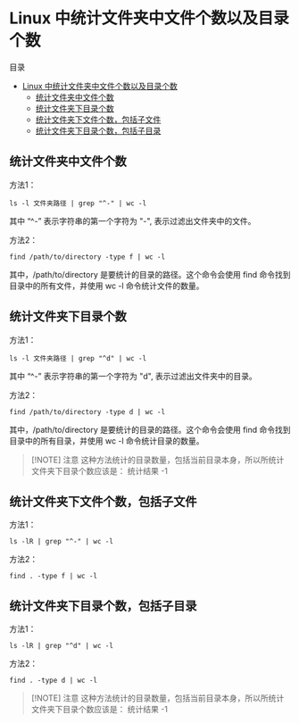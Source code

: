 # Linux 中统计文件夹中文件个数以及目录个数

目录

- [Linux 中统计文件夹中文件个数以及目录个数](#linux-中统计文件夹中文件个数以及目录个数)
    - [统计文件夹中文件个数](#统计文件夹中文件个数)
    - [统计文件夹下目录个数](#统计文件夹下目录个数)
    - [统计文件夹下文件个数，包括子文件](#统计文件夹下文件个数包括子文件)
    - [统计文件夹下目录个数，包括子目录](#统计文件夹下目录个数包括子目录)

## 统计文件夹中文件个数

方法1：

```shell
ls -l 文件夹路径 | grep "^-" | wc -l
```

其中 “^-” 表示字符串的第一个字符为 "-", 表示过滤出文件夹中的文件。

方法2：

```shell
find /path/to/directory -type f | wc -l
```

其中，/path/to/directory 是要统计的目录的路径。这个命令会使用 find 命令找到目录中的所有文件，并使用 wc -l 命令统计文件的数量。

## 统计文件夹下目录个数

方法1：

```shell
ls -l 文件夹路径 | grep "^d" | wc -l
```

其中 “^-” 表示字符串的第一个字符为 "d", 表示过滤出文件夹中的目录。

方法2：

```shell
find /path/to/directory -type d | wc -l
```

其中，/path/to/directory 是要统计的目录的路径。这个命令会使用 find 命令找到目录中的所有目录，并使用 wc -l 命令统计目录的数量。

> [!NOTE] 注意
> 这种方法统计的目录数量，包括当前目录本身，所以所统计文件夹下目录个数应该是： 统计结果 -1

## 统计文件夹下文件个数，包括子文件

方法1：

```shell
ls -lR | grep "^-" | wc -l
```

方法2：

```shell
find . -type f | wc -l
```

## 统计文件夹下目录个数，包括子目录

方法1：

```shell
ls -lR | grep "^d" | wc -l
```

方法2：

```shell
find . -type d | wc -l
```

> [!NOTE] 注意
> 这种方法统计的目录数量，包括当前目录本身，所以所统计文件夹下目录个数应该是： 统计结果 -1
